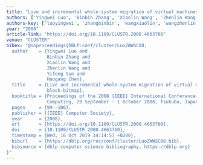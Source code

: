 ```yaml
---
title: "Live and incremental whole-system migration of virtual machines using block-bitmap"
authors: ['Yingwei Luo', 'Binbin Zhang', 'Xiaolin Wang', 'Zhenlin Wang', 'Yifeng Sun', 'Haogang Chen 0002']
authors-key: ['luoyingwei', 'zhangbinbin', 'wangxiaolin', 'wangzhenlin', 'sunyifeng', 'chenhaogang']
year: "2008"
article-link: "https://doi.org/10.1109/CLUSTR.2008.4663760"
venue: "CLUSTER"
bibex: "@inproceedings{DBLP:conf/cluster/LuoZWWSC08,
  author    = {Yingwei Luo and
               Binbin Zhang and
               Xiaolin Wang and
               Zhenlin Wang and
               Yifeng Sun and
               Haogang Chen},
  title     = {Live and incremental whole-system migration of virtual machines using
               block-bitmap},
  booktitle = {Proceedings of the 2008 {IEEE} International Conference on Cluster
               Computing, 29 September - 1 October 2008, Tsukuba, Japan},
  pages     = {99--106},
  publisher = {{IEEE} Computer Society},
  year      = {2008},
  url       = {https://doi.org/10.1109/CLUSTR.2008.4663760},
  doi       = {10.1109/CLUSTR.2008.4663760},
  timestamp = {Wed, 16 Oct 2019 14:14:57 +0200},
  biburl    = {https://dblp.org/rec/conf/cluster/LuoZWWSC08.bib},
  bibsource = {dblp computer science bibliography, https://dblp.org}
}"
---
```

